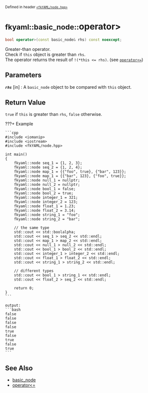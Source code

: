<small>Defined in header [`<fkYAML/node.hpp>`](https://github.com/fktn-k/fkYAML/blob/develop/include/fkYAML/node.hpp)</small>

# <small>fkyaml::basic_node::</small>operator>

```cpp
bool operator>(const basic_node& rhs) const noexcept;
```

Greater-than operator.  
Check if `this` object is greater than `rhs`.  
The operator returns the result of `!(*this <= rhs)`. (see [`operator<=`](operator_le.md))  

## **Parameters**

***`rhs`*** [in]
:   A `basic_node` object to be compared with `this` object.

## **Return Value**

`true` if `this` is greater than `rhs`, `false` otherwise.

???+ Example

    ```cpp
    #include <iomanip>
    #include <iostream>
    #include <fkYAML/node.hpp>

    int main()
    {
        fkyaml::node seq_1 = {1, 2, 3};
        fkyaml::node seq_2 = {1, 2, 4};
        fkyaml::node map_1 = {{"foo", true}, {"bar", 123}};
        fkyaml::node map_1 = {{"bar", 123}, {"foo", true}};
        fkyaml::node null_1 = nullptr;
        fkyaml::node null_2 = nullptr;
        fkyaml::node bool_1 = false;
        fkyaml::node bool_2 = true;
        fkyaml::node integer_1 = 321;
        fkyaml::node integer_2 = 123;
        fkyaml::node float_1 = 1.23;
        fkyaml::node float_2 = 3.14;
        fkyaml::node string_1 = "foo";
        fkyaml::node string_2 = "bar";

        // the same type
        std::cout << std::boolalpha;
        std::cout << seq_1 > seq_2 << std::endl;
        std::cout << map_1 > map_2 << std::endl;
        std::cout << null_1 > null_2 << std::endl;
        std::cout << bool_1 > bool_2 << std::endl;
        std::cout << integer_1 > integer_2 << std::endl;
        std::cout << float_1 > float_2 << std::endl;
        std::cout << string_1 > string_2 << std::endl;

        // different types
        std::cout << bool_1 > string_1 << std::endl;
        std::cout << float_2 > seq_2 << std::endl;

        return 0;
    }
    ```

    output:
    ```bash
    false
    false
    false
    false
    true
    false
    true
    false
    true
    ```

## **See Also**

* [basic_node](index.md)
* [operator<=](operator_le.md)
